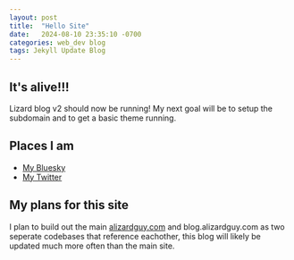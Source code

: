 ```yaml
---
layout: post
title:  "Hello Site"
date:   2024-08-10 23:35:10 -0700
categories: web_dev blog
tags: Jekyll Update Blog
---
```

## It's alive!!!
Lizard blog v2 should now be running! My next goal will be to setup the subdomain and to get a basic theme running.

## Places I am
- [My Bluesky](https://bsky.app/profile/alizardguy.com)
- [My Twitter](https://x.com/alizardguy)

## My plans for this site
I plan to build out the main [alizardguy.com](https://alizardguy.com/) and blog.alizardguy.com as two seperate codebases that reference eachother, this blog will likely be updated much more often than the main site.